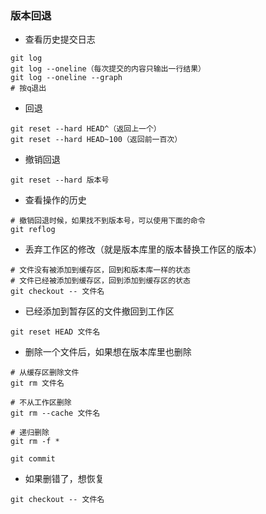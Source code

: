 ### 版本回退

* 查看历史提交日志

```
git log
git log --oneline（每次提交的内容只输出一行结果）
git log --oneline --graph
# 按q退出
```

* 回退

```
git reset --hard HEAD^（返回上一个）
git reset --hard HEAD~100（返回前一百次）
```

* 撤销回退

```
git reset --hard 版本号
```

* 查看操作的历史

```
# 撤销回退时候，如果找不到版本号，可以使用下面的命令
git reflog
```

* 丢弃工作区的修改（就是版本库里的版本替换工作区的版本）

```
# 文件没有被添加到缓存区，回到和版本库一样的状态
# 文件已经被添加到缓存区，回到添加到缓存区的状态
git checkout -- 文件名
```

* 已经添加到暂存区的文件撤回到工作区

```
git reset HEAD 文件名
```

* 删除一个文件后，如果想在版本库里也删除

```
# 从缓存区删除文件
git rm 文件名

# 不从工作区删除
git rm --cache 文件名

# 递归删除
git rm -f *

git commit
```

* 如果删错了，想恢复

```
git checkout -- 文件名
```

